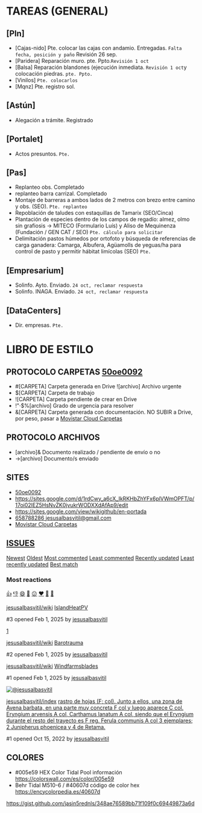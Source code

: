 

# TAREAS (GENERAL)

## [Pln]
- [Cajas-nido] Pte.  colocar las cajas con andamio. Entregadas. `Falta fecha, posición y paño` Revisión 26 sep.
- [Paridera] Reparación muro. pte. Ppto.`Revisión 1 oct`
- [Balsa] Reparación blandones (ejecución inmediata. `Revisión 1 oct`y colocación piedras. `pte. Ppto.`
- [Vinilos] `Pte. colocarlos`
- [Mqnz] Pte. registro sol.

## [Astún]
- Alegación a trámite. Registrado

## [Portalet] 
- Actos presuntos. `Pte.`

## [Pas]
- Replanteo obs. Completado
- replanteo barra carrizal. Completado
- Montaje de barreras a ambos lados de 2 metros con brezo  entre camino y obs. (SEO). `Pte. replanteo`
- Repoblación de taludes con estaquillas de Tamarix (SEO/Cinca)
- Plantación de especies dentro de los campos de regadío: almez, olmo sin grafiosis -> MITECO (Formulario Luís) y Aliso de Mequinenza (Fundación / GEN CAT / SEO) `Pte. cálculo para solicitar`
- Delimitación pastos húmedos por ortofoto y búsqueda de referencias de carga ganadera: Camarga, Albufera, Agüamolls de yeguas/ha para control de pasto y permitir hábitat limícolas (SEO) `Pte.`

## [Empresarium]
- Solinfo. Ayto. Enviado. `24 oct, reclamar respuesta`
- Solinfo. INAGA. Enviado. `24 oct, reclamar respuesta`

## [DataCenters]
- Dir. empresas. `Pte.`



# LIBRO DE ESTILO

## PROTOCOLO CARPETAS [50oe0092](https://drive.google.com/drive/u/2/home)
- #[CARPETA] Carpeta generada en Drive ![archivo] Archivo urgente
- $[CARPETA] Carpeta de trabajo
- ![CARPETA] Carpeta pendiente de crear en Drive
- !"·$%[archivo] Grado de urgencia para resolver
- &[CARPETA] Carpeta generada con documentación. NO SUBIR a Drive, por peso, pasar a [Movistar Cloud Carpetas](https://micloud.movistar.es/#folders)

## PROTOCOLO ARCHIVOS
- [archivo]& Documento realizado / pendiente de envío o no
- ->[archivo] Documento/s enviado

## SITES
- [50oe0092](https://drive.google.com/drive/folders/1b44HU871G09uSPEGG_4pf887MxhXi4qS?usp=drive_link)
- https://sites.google.com/d/1rdCwy_a6cX_IkRKHbZhYFx6plVWmOPFT/p/17oi02lEZ5HsNvZK0jvukrWODXXdAfAp9/edit
- https://sites.google.com/view/wikigithub/en-portada
- [658788286 jesusalbasvitil@gmail.com](https://micloud.movistar.es/#profile)
- [Movistar Cloud Carpetas](https://micloud.movistar.es/#folders)

## [ISSUES](https://github.com/issues)
[Newest](https://github.com/issues?q=is%3Aopen+is%3Aissue+author%3Ajesusalbasvitil+archived%3Afalse) [Oldest](https://github.com/issues?q=is%3Aopen+is%3Aissue+author%3Ajesusalbasvitil+archived%3Afalse+sort%3Acreated-asc) [Most commented](https://github.com/issues?q=is%3Aopen+is%3Aissue+author%3Ajesusalbasvitil+archived%3Afalse+sort%3Acomments-desc) [Least commented](https://github.com/issues?q=is%3Aopen+is%3Aissue+author%3Ajesusalbasvitil+archived%3Afalse+sort%3Acomments-asc) [Recently updated](https://github.com/issues?q=is%3Aopen+is%3Aissue+author%3Ajesusalbasvitil+archived%3Afalse+sort%3Aupdated-desc) [Least recently updated](https://github.com/issues?q=is%3Aopen+is%3Aissue+author%3Ajesusalbasvitil+archived%3Afalse+sort%3Aupdated-asc) [Best match](https://github.com/issues?q=is%3Aopen+is%3Aissue+author%3Ajesusalbasvitil+archived%3Afalse+sort%3Arelevance-desc)

### Most reactions
[👍](https://github.com/issues?q=is%3Aopen+is%3Aissue+author%3Ajesusalbasvitil+archived%3Afalse+sort%3Areactions-%2B1-desc) [👎](https://github.com/issues?q=is%3Aopen+is%3Aissue+author%3Ajesusalbasvitil+archived%3Afalse+sort%3Areactions--1-desc) [😄](https://github.com/issues?q=is%3Aopen+is%3Aissue+author%3Ajesusalbasvitil+archived%3Afalse+sort%3Areactions-smile-desc) [🎉](https://github.com/issues?q=is%3Aopen+is%3Aissue+author%3Ajesusalbasvitil+archived%3Afalse+sort%3Areactions-tada-desc) [😕](https://github.com/issues?q=is%3Aopen+is%3Aissue+author%3Ajesusalbasvitil+archived%3Afalse+sort%3Areactions-thinking_face-desc) [❤️](https://github.com/issues?q=is%3Aopen+is%3Aissue+author%3Ajesusalbasvitil+archived%3Afalse+sort%3Areactions-heart-desc) [🚀](https://github.com/issues?q=is%3Aopen+is%3Aissue+author%3Ajesusalbasvitil+archived%3Afalse+sort%3Areactions-rocket-desc) [👀](https://github.com/issues?q=is%3Aopen+is%3Aissue+author%3Ajesusalbasvitil+archived%3Afalse+sort%3Areactions-eyes-desc)

[jesusalbasvitil/wiki](https://github.com/jesusalbasvitil/wiki) [IslandHeatPV](https://github.com/jesusalbasvitil/wiki/issues/3)

#3 opened Feb 1, 2025 by [jesusalbasvitil](https://github.com/issues?q=is%3Aissue+is%3Aopen+author%3Ajesusalbasvitil "Open issues created by jesusalbasvitil")

[1](https://github.com/jesusalbasvitil/wiki/issues/3)

[jesusalbasvitil/wiki](https://github.com/jesusalbasvitil/wiki) [Barotrauma](https://github.com/jesusalbasvitil/wiki/issues/2)

#2 opened Feb 1, 2025 by [jesusalbasvitil](https://github.com/issues?q=is%3Aissue+is%3Aopen+author%3Ajesusalbasvitil "Open issues created by jesusalbasvitil")

[jesusalbasvitil/wiki](https://github.com/jesusalbasvitil/wiki) [Windfarmsblades](https://github.com/jesusalbasvitil/wiki/issues/1)

#1 opened Feb 1, 2025 by [jesusalbasvitil](https://github.com/issues?q=is%3Aissue+is%3Aopen+author%3Ajesusalbasvitil "Open issues created by jesusalbasvitil")

[![@jesusalbasvitil](https://avatars.githubusercontent.com/u/42533343?s=40&v=4)](https://github.com/issues?q=assignee%3Ajesusalbasvitil+is%3Aopen)

[jesusalbasvitil/index](https://github.com/jesusalbasvitil/index) [rastro de hojas (F; col). Junto a ellos, una zona de Avena barbata, en una parte muy concreta F col y luego aparece C col. Eryngium arvensis A col, Carthamus lanatum A col, siendo que el Eryngium durante el resto del trayecto es F reg. Ferula communis A col 3 ejemplares; 2 Junipherus phoenicea y 4 de Retama.](https://github.com/jesusalbasvitil/index/issues/1)

#1 opened Oct 15, 2022 by [jesusalbasvitil](https://github.com/issues?q=is%3Aissue+is%3Aopen+author%3Ajesusalbasvitil "Open issues created by jesusalbasvitil")


## COLORES
- #005e59 HEX Color Tidal Pool información  https://colorswall.com/es/color/005e59
- Behr Tidal M510-6 / #40607d código de color hex https://encycolorpedia.es/40607d

https://gist.github.com/jasin5rednls/348ae76589bb71f109f0c69449873a6d

